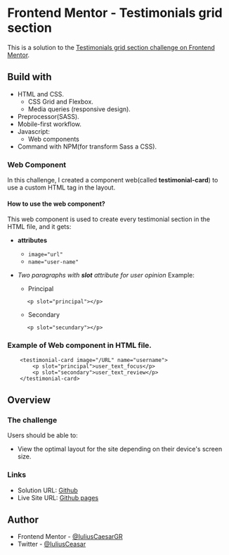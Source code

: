 # Frontend Mentor - Testimonials grid section

This is a solution to the [Testimonials grid section challenge on Frontend Mentor](https://www.frontendmentor.io/challenges/testimonials-grid-section-Nnw6J7Un7).

## Build with
 - HTML and CSS.
    - CSS Grid and Flexbox.
    - Media queries (responsive design).
 - Preprocessor(SASS).
 - Mobile-first workflow.
 - Javascript:
    - Web components
 - Command with NPM(for transform Sass a CSS).

### Web Component
In this challenge, I created a component web(called **testimonial-card**) to use a custom HTML tag in the layout.

#### **How to use the web component?**
This web component is used to create every testimonial section in the HTML file, and it gets:
  - **attributes**
    - ```image="url"```
    - ```name="user-name"```

   - *Two paragraphs with **slot** attribute for  user opinion*
     Example:
     - Principal
     ```
        <p slot="principal"></p>
     ```
     - Secondary
     ```
        <p slot="secundary"></p>
     ```

### Example of Web component in HTML file.

```
    <testimonial-card image="/URL" name="username">
        <p slot="principal">user_text_focus</p>
        <p slot="secondary">user_text_review</p>
    </testimonial-card>
```

## Overview

### The challenge

Users should be able to:

- View the optimal layout for the site depending on their device's screen size.

### Links
- Solution URL: [Github](https://github.com/IuliusCaesarGR/Testimonials-section)
- Live Site URL: [Github pages](https://iuliuscaesargr.github.io/Testimonials-section/)

## Author

<!-- - Website - [Add your name here](https://www.your-site.com) -->
- Frontend Mentor - [@IuliusCaesarGR](https://www.frontendmentor.io/profile/IuliusCaesarGR)
- Twitter - [@IuliusCeasar](https://twitter.com/IuliusCeasar)